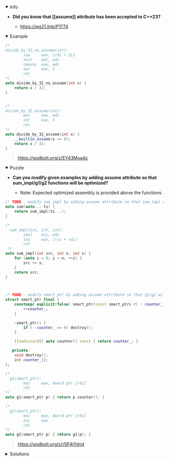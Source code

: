 <details open><summary>Info</summary><p>

* **Did you know that [[assume]] attribute has been accepted to C++23?**

  * https://wg21.link/P1774

</p></details><details open><summary>Example</summary><p>

```cpp
/*
divide_by_32_no_assume(int):
        lea     eax, [rdi + 31]
        test    edi, edi
        cmovns  eax, edi
        sar     eax, 5
        ret
*/
auto divide_by_32_no_assume(int x) {
    return x / 32;
}


/*
divide_by_32_assume(int):
        mov     eax, edi
        shr     eax, 5
        ret
*/
auto divide_by_32_assume(int x) {
    __builtin_assume(x >= 0);
    return x / 32;
}
```

> https://godbolt.org/z/EY43Moa4z

</p></details><details open><summary>Puzzle</summary><p>

* **Can you modify given examples by adding assume attribute so that sum_impl/g1/g2 functions will be optimized?**

  * Note: Expected optimized assembly is provided above the functions

```cpp
/* TODO - modify sum_impl by adding assume attribute so that sum_impl will be optimized */
auto sum(auto... ts) {
    return sum_impl(ts...);
}

/*
  sum_impl(int, int, int):
        imul    esi, edx
        lea     eax, [rsi + rdi]
        ret
 */
auto sum_impl(int src, int n, int s) {
    for (auto i = 0; i < n; ++i) {
        src += s;
    }
    return src;
}



/* TODO - modify smart_ptr by adding assume attribute so that g1/g2 will be optimized */
struct smart_ptr final {
    constexpr explicit(false) smart_ptr(const smart_ptr& r) : counter_(r.counter_) {
        ++counter_;
    }

    ~smart_ptr() {
        if (--counter_ == 0) destroy();
    }

    [[nodiscard]] auto counter() const { return counter_; }

   private:
    void destroy();
    int counter_{};
};

/*
  g1(smart_ptr):
        mov     eax, dword ptr [rdi]
        ret
*/
auto g1(smart_ptr p) { return p.counter(); }

/*
  g2(smart_ptr):
        mov     eax, dword ptr [rdi]
        inc     eax
        ret
*/
auto g2(smart_ptr p) { return g1(p); }
```

> https://godbolt.org/z/r5P4jYdnd

</p></details><details><summary>Solutions</summary><p>
